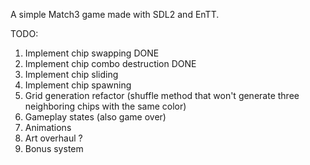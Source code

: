 A simple Match3 game made with SDL2 and EnTT.

TODO:

1. Implement chip swapping DONE
2. Implement chip combo destruction DONE
3. Implement chip sliding
4. Implement chip spawning
5. Grid generation refactor (shuffle method that won't generate three neighboring chips with the same color)
6. Gameplay states (also game over)
7. Animations
8. Art overhaul ?
9. Bonus system